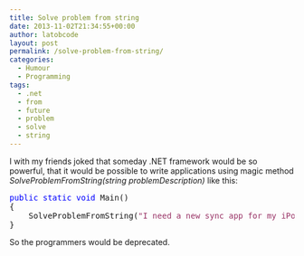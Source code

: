 ```yaml
---
title: Solve problem from string
date: 2013-11-02T21:34:55+00:00
author: latobcode
layout: post
permalink: /solve-problem-from-string/
categories:
  - Humour
  - Programming
tags:
  - .net
  - from
  - future
  - problem
  - solve
  - string
---
```

I with my friends joked that someday .NET framework would be so powerful, that it would be possible to write applications using magic method _SolveProblemFromString(string problemDescription)_ like this:

<pre><span style="color:#0000ff;">public</span> <span style="color:#0000ff;">static</span> <span style="color:#0000ff;">void</span> Main()
{
    SolveProblemFromString(<span style="color:#993366;">"I need a new sync app for my iPod player!"</span>);
}</pre>

So the programmers would be deprecated.